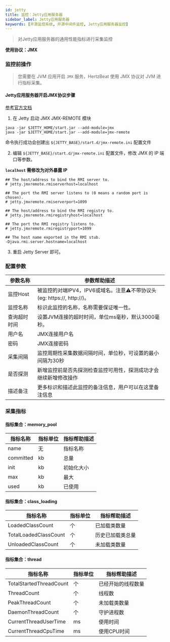 ```yaml
---
id: jetty  
title: 监控：Jetty应用服务器      
sidebar_label: Jetty应用服务器
keywords: [开源监控系统, 开源中间件监控, Jetty应用服务器监控]
---
```


> 对Jetty应用服务器的通用性能指标进行采集监控

**使用协议：JMX**

### 监控前操作

> 您需要在 JVM 应用开启 `JMX` 服务，HertzBeat 使用 JMX 协议对 JVM 进行指标采集。

#### Jetty应用服务器开启JMX协议步骤

[参考官方文档](https://www.eclipse.org/jetty/documentation/jetty-10/operations-guide/index.html#og-jmx-remote)   

1. 在 Jetty 启动 JMX JMX-REMOTE 模块  

```shell
java -jar $JETTY_HOME/start.jar --add-module=jmx  
java -jar $JETTY_HOME/start.jar --add-module=jmx-remote
```
命令执行成功会创建出 `${JETTY_BASE}/start.d/jmx-remote.ini` 配置文件    

2. 编辑 `${JETTY_BASE}/start.d/jmx-remote.ini` 配置文件，修改 JMX 的 IP 端口等参数。  

**`localhost` 需修改为对外暴露 IP**

```text
## The host/address to bind the RMI server to.
# jetty.jmxremote.rmiserverhost=localhost

## The port the RMI server listens to (0 means a random port is chosen).
# jetty.jmxremote.rmiserverport=1099

## The host/address to bind the RMI registry to.
# jetty.jmxremote.rmiregistryhost=localhost

## The port the RMI registry listens to.
# jetty.jmxremote.rmiregistryport=1099

## The host name exported in the RMI stub.
-Djava.rmi.server.hostname=localhost
```

3. 重启 Jetty Server 即可。

### 配置参数

| 参数名称      | 参数帮助描述 |
| ----------- | ----------- |
| 监控Host     | 被监控的对端IPV4，IPV6或域名。注意⚠️不带协议头(eg: https://, http://)。 |
| 监控名称     | 标识此监控的名称，名称需要保证唯一性。  |
| 查询超时时间 | 设置JVM连接的超时时间，单位ms毫秒，默认3000毫秒。  |
| 用户名      | JMX连接用户名 |
| 密码        | JMX连接密码 |
| 采集间隔    | 监控周期性采集数据间隔时间，单位秒，可设置的最小间隔为30秒  |
| 是否探测    | 新增监控前是否先探测检查监控可用性，探测成功才会继续新增修改操作  |
| 描述备注    | 更多标识和描述此监控的备注信息，用户可以在这里备注信息  |

### 采集指标


#### 指标集合：memory_pool

| 指标名称      | 指标单位 | 指标帮助描述 |
|-----------| ----------- | ----------- |
| name      | 无 | 指标名称 |
| committed | kb | 总量 |
| init      | kb | 初始化大小 |
| max       | kb | 最大 |
| used      | kb | 已使用 |


#### 指标集合：class_loading

| 指标名称                  | 指标单位 | 指标帮助描述 |
|-----------------------| ----------- | ----------- |
| LoadedClassCount      | 个 | 已加载类数量 |
| TotalLoadedClassCount | 个 | 历史已加载类总量 |
| UnloadedClassCount    | 个 | 未加载类数量 |


#### 指标集合：thread

| 指标名称                    | 指标单位 | 指标帮助描述 |
|-------------------------| ----------- | ----------- |
| TotalStartedThreadCount | 个 | 已经开始的线程数量 |
| ThreadCount             | 个 | 线程数 |
| PeakThreadCount         | 个 | 未加载类数量 |
| DaemonThreadCount       | 个 | 守护进程数 |
| CurrentThreadUserTime   | ms | 使用时间 |
| CurrentThreadCpuTime    | ms | 使用CPU时间 |


